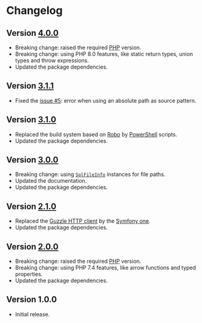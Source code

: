 # Changelog

## Version [4.0.0](https://github.com/cedx/robo-php-minify/compare/v3.1.1...v4.0.0)
- Breaking change: raised the required [PHP](https://www.php.net) version.
- Breaking change: using PHP 8.0 features, like static return types, union types and throw expressions.
- Updated the package dependencies.

## Version [3.1.1](https://github.com/cedx/robo-php-minify/compare/v3.1.0...v3.1.1)
- Fixed the [issue #5](https://github.com/cedx/robo-php-minify/issues/5): error when using an absolute path as source pattern.

## Version [3.1.0](https://github.com/cedx/robo-php-minify/compare/v3.0.0...v3.1.0)
- Replaced the build system based on [Robo](https://robo.li) by [PowerShell](https://docs.microsoft.com/en-us/powershell) scripts.
- Updated the package dependencies.

## Version [3.0.0](https://github.com/cedx/robo-php-minify/compare/v2.1.0...v3.0.0)
- Breaking change: using [`SplFileInfo`](https://www.php.net/manual/en/class.splfileinfo.php) instances for file paths.
- Updated the documentation.
- Updated the package dependencies.

## Version [2.1.0](https://github.com/cedx/robo-php-minify/compare/v2.0.0...v2.1.0)
- Replaced the [Guzzle HTTP client](http://docs.guzzlephp.org) by the [Symfony one](https://symfony.com/doc/current/components/http_client.html).
- Updated the package dependencies.

## Version [2.0.0](https://github.com/cedx/robo-php-minify/compare/v1.0.0...v2.0.0)
- Breaking change: raised the required [PHP](https://www.php.net) version.
- Breaking change: using PHP 7.4 features, like arrow functions and typed properties.
- Updated the package dependencies.

## Version 1.0.0
- Initial release.
